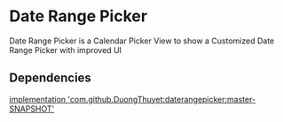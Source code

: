 Date Range Picker 
===================
Date Range Picker is a Calendar Picker View to show a Customized Date Range Picker with improved UI

## Dependencies

[implementation 'com.github.DuongThuyet:daterangepicker:master-SNAPSHOT'](https://github.com/DuongThuyet/DateRangePicker.git)
